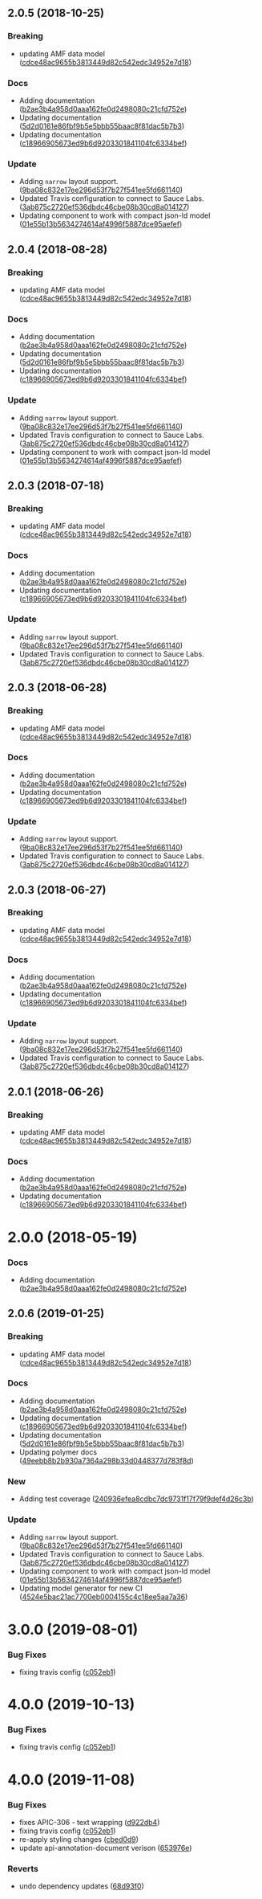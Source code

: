 <a name="2.0.5"></a>
## 2.0.5 (2018-10-25)


### Breaking

* updating AMF data model ([cdce48ac9655b3813449d82c542edc34952e7d18](https://github.com/advanced-rest-client/api-security-documentation/commit/cdce48ac9655b3813449d82c542edc34952e7d18))

### Docs

* Adding documentation ([b2ae3b4a958d0aaa162fe0d2498080c21cfd752e](https://github.com/advanced-rest-client/api-security-documentation/commit/b2ae3b4a958d0aaa162fe0d2498080c21cfd752e))
* Updating documentation ([5d2d0161e86fbf9b5e5bbb55baac8f81dac5b7b3](https://github.com/advanced-rest-client/api-security-documentation/commit/5d2d0161e86fbf9b5e5bbb55baac8f81dac5b7b3))
* Updating documentation ([c18966905673ed9b6d9203301841104fc6334bef](https://github.com/advanced-rest-client/api-security-documentation/commit/c18966905673ed9b6d9203301841104fc6334bef))

### Update

* Adding `narrow` layout support. ([9ba08c832e17ee296d53f7b27f541ee5fd661140](https://github.com/advanced-rest-client/api-security-documentation/commit/9ba08c832e17ee296d53f7b27f541ee5fd661140))
* Updated Travis configuration to connect to Sauce Labs. ([3ab875c2720ef536dbdc46cbe08b30cd8a014127](https://github.com/advanced-rest-client/api-security-documentation/commit/3ab875c2720ef536dbdc46cbe08b30cd8a014127))
* Updating component to work with compact json-ld model ([01e55b13b5634274614af4996f5887dce95aefef](https://github.com/advanced-rest-client/api-security-documentation/commit/01e55b13b5634274614af4996f5887dce95aefef))



<a name="2.0.4"></a>
## 2.0.4 (2018-08-28)


### Breaking

* updating AMF data model ([cdce48ac9655b3813449d82c542edc34952e7d18](https://github.com/advanced-rest-client/api-security-documentation/commit/cdce48ac9655b3813449d82c542edc34952e7d18))

### Docs

* Adding documentation ([b2ae3b4a958d0aaa162fe0d2498080c21cfd752e](https://github.com/advanced-rest-client/api-security-documentation/commit/b2ae3b4a958d0aaa162fe0d2498080c21cfd752e))
* Updating documentation ([5d2d0161e86fbf9b5e5bbb55baac8f81dac5b7b3](https://github.com/advanced-rest-client/api-security-documentation/commit/5d2d0161e86fbf9b5e5bbb55baac8f81dac5b7b3))
* Updating documentation ([c18966905673ed9b6d9203301841104fc6334bef](https://github.com/advanced-rest-client/api-security-documentation/commit/c18966905673ed9b6d9203301841104fc6334bef))

### Update

* Adding `narrow` layout support. ([9ba08c832e17ee296d53f7b27f541ee5fd661140](https://github.com/advanced-rest-client/api-security-documentation/commit/9ba08c832e17ee296d53f7b27f541ee5fd661140))
* Updated Travis configuration to connect to Sauce Labs. ([3ab875c2720ef536dbdc46cbe08b30cd8a014127](https://github.com/advanced-rest-client/api-security-documentation/commit/3ab875c2720ef536dbdc46cbe08b30cd8a014127))
* Updating component to work with compact json-ld model ([01e55b13b5634274614af4996f5887dce95aefef](https://github.com/advanced-rest-client/api-security-documentation/commit/01e55b13b5634274614af4996f5887dce95aefef))



<a name="2.0.3"></a>
## 2.0.3 (2018-07-18)


### Breaking

* updating AMF data model ([cdce48ac9655b3813449d82c542edc34952e7d18](https://github.com/advanced-rest-client/api-security-documentation/commit/cdce48ac9655b3813449d82c542edc34952e7d18))

### Docs

* Adding documentation ([b2ae3b4a958d0aaa162fe0d2498080c21cfd752e](https://github.com/advanced-rest-client/api-security-documentation/commit/b2ae3b4a958d0aaa162fe0d2498080c21cfd752e))
* Updating documentation ([c18966905673ed9b6d9203301841104fc6334bef](https://github.com/advanced-rest-client/api-security-documentation/commit/c18966905673ed9b6d9203301841104fc6334bef))

### Update

* Adding `narrow` layout support. ([9ba08c832e17ee296d53f7b27f541ee5fd661140](https://github.com/advanced-rest-client/api-security-documentation/commit/9ba08c832e17ee296d53f7b27f541ee5fd661140))
* Updated Travis configuration to connect to Sauce Labs. ([3ab875c2720ef536dbdc46cbe08b30cd8a014127](https://github.com/advanced-rest-client/api-security-documentation/commit/3ab875c2720ef536dbdc46cbe08b30cd8a014127))



<a name="2.0.3"></a>
## 2.0.3 (2018-06-28)


### Breaking

* updating AMF data model ([cdce48ac9655b3813449d82c542edc34952e7d18](https://github.com/advanced-rest-client/api-security-documentation/commit/cdce48ac9655b3813449d82c542edc34952e7d18))

### Docs

* Adding documentation ([b2ae3b4a958d0aaa162fe0d2498080c21cfd752e](https://github.com/advanced-rest-client/api-security-documentation/commit/b2ae3b4a958d0aaa162fe0d2498080c21cfd752e))
* Updating documentation ([c18966905673ed9b6d9203301841104fc6334bef](https://github.com/advanced-rest-client/api-security-documentation/commit/c18966905673ed9b6d9203301841104fc6334bef))

### Update

* Adding `narrow` layout support. ([9ba08c832e17ee296d53f7b27f541ee5fd661140](https://github.com/advanced-rest-client/api-security-documentation/commit/9ba08c832e17ee296d53f7b27f541ee5fd661140))
* Updated Travis configuration to connect to Sauce Labs. ([3ab875c2720ef536dbdc46cbe08b30cd8a014127](https://github.com/advanced-rest-client/api-security-documentation/commit/3ab875c2720ef536dbdc46cbe08b30cd8a014127))



## 2.0.3 (2018-06-27)


### Breaking

* updating AMF data model ([cdce48ac9655b3813449d82c542edc34952e7d18](https://github.com/advanced-rest-client/api-security-documentation/commit/cdce48ac9655b3813449d82c542edc34952e7d18))

### Docs

* Adding documentation ([b2ae3b4a958d0aaa162fe0d2498080c21cfd752e](https://github.com/advanced-rest-client/api-security-documentation/commit/b2ae3b4a958d0aaa162fe0d2498080c21cfd752e))
* Updating documentation ([c18966905673ed9b6d9203301841104fc6334bef](https://github.com/advanced-rest-client/api-security-documentation/commit/c18966905673ed9b6d9203301841104fc6334bef))

### Update

* Adding `narrow` layout support. ([9ba08c832e17ee296d53f7b27f541ee5fd661140](https://github.com/advanced-rest-client/api-security-documentation/commit/9ba08c832e17ee296d53f7b27f541ee5fd661140))
* Updated Travis configuration to connect to Sauce Labs. ([3ab875c2720ef536dbdc46cbe08b30cd8a014127](https://github.com/advanced-rest-client/api-security-documentation/commit/3ab875c2720ef536dbdc46cbe08b30cd8a014127))



<a name="2.0.1"></a>
## 2.0.1 (2018-06-26)


### Breaking

* updating AMF data model ([cdce48ac9655b3813449d82c542edc34952e7d18](https://github.com/advanced-rest-client/api-security-documentation/commit/cdce48ac9655b3813449d82c542edc34952e7d18))

### Docs

* Adding documentation ([b2ae3b4a958d0aaa162fe0d2498080c21cfd752e](https://github.com/advanced-rest-client/api-security-documentation/commit/b2ae3b4a958d0aaa162fe0d2498080c21cfd752e))
* Updating documentation ([c18966905673ed9b6d9203301841104fc6334bef](https://github.com/advanced-rest-client/api-security-documentation/commit/c18966905673ed9b6d9203301841104fc6334bef))



<a name="2.0.0"></a>
# 2.0.0 (2018-05-19)


### Docs

* Adding documentation ([b2ae3b4a958d0aaa162fe0d2498080c21cfd752e](https://github.com/advanced-rest-client/api-security-documentation/commit/b2ae3b4a958d0aaa162fe0d2498080c21cfd752e))



## 2.0.6 (2019-01-25)


### Breaking

* updating AMF data model ([cdce48ac9655b3813449d82c542edc34952e7d18](https://github.com/advanced-rest-client/api-security-documentation/commit/cdce48ac9655b3813449d82c542edc34952e7d18))

### Docs

* Adding documentation ([b2ae3b4a958d0aaa162fe0d2498080c21cfd752e](https://github.com/advanced-rest-client/api-security-documentation/commit/b2ae3b4a958d0aaa162fe0d2498080c21cfd752e))
* Updating documentation ([c18966905673ed9b6d9203301841104fc6334bef](https://github.com/advanced-rest-client/api-security-documentation/commit/c18966905673ed9b6d9203301841104fc6334bef))
* Updating documentation ([5d2d0161e86fbf9b5e5bbb55baac8f81dac5b7b3](https://github.com/advanced-rest-client/api-security-documentation/commit/5d2d0161e86fbf9b5e5bbb55baac8f81dac5b7b3))
* Updating polymer docs ([49eebb8b2b930a7364a298b33d0448377d783f8d](https://github.com/advanced-rest-client/api-security-documentation/commit/49eebb8b2b930a7364a298b33d0448377d783f8d))

### New

* Adding test coverage ([240936efea8cdbc7dc9731f17f79f9def4d26c3b](https://github.com/advanced-rest-client/api-security-documentation/commit/240936efea8cdbc7dc9731f17f79f9def4d26c3b))

### Update

* Adding `narrow` layout support. ([9ba08c832e17ee296d53f7b27f541ee5fd661140](https://github.com/advanced-rest-client/api-security-documentation/commit/9ba08c832e17ee296d53f7b27f541ee5fd661140))
* Updated Travis configuration to connect to Sauce Labs. ([3ab875c2720ef536dbdc46cbe08b30cd8a014127](https://github.com/advanced-rest-client/api-security-documentation/commit/3ab875c2720ef536dbdc46cbe08b30cd8a014127))
* Updating component to work with compact json-ld model ([01e55b13b5634274614af4996f5887dce95aefef](https://github.com/advanced-rest-client/api-security-documentation/commit/01e55b13b5634274614af4996f5887dce95aefef))
* Updating model generator for new CI ([4524e5bac21ac7700eb0004155c4c18ee5aa7a36](https://github.com/advanced-rest-client/api-security-documentation/commit/4524e5bac21ac7700eb0004155c4c18ee5aa7a36))



# 3.0.0 (2019-08-01)


### Bug Fixes

* fixing travis config ([c052eb1](https://github.com/advanced-rest-client/api-security-documentation/commit/c052eb1))



# 4.0.0 (2019-10-13)


### Bug Fixes

* fixing travis config ([c052eb1](https://github.com/advanced-rest-client/api-security-documentation/commit/c052eb1))



# 4.0.0 (2019-11-08)


### Bug Fixes

* fixes APIC-306 - text wrapping ([d922db4](https://github.com/advanced-rest-client/api-security-documentation/commit/d922db4ea6f3491447eec38fcf6c4e230d1d6e66))
* fixing travis config ([c052eb1](https://github.com/advanced-rest-client/api-security-documentation/commit/c052eb160c8e69c64f7c27576f75810facc588a2))
* re-apply styling changes ([cbed0d9](https://github.com/advanced-rest-client/api-security-documentation/commit/cbed0d9184fe3713d20407d7e3fe8f7a17e0ca21))
* update api-annotation-document verison ([653976e](https://github.com/advanced-rest-client/api-security-documentation/commit/653976ee559b5c98eda10f0725625eaf364f46fc))


### Reverts

* undo dependency updates ([68d93f0](https://github.com/advanced-rest-client/api-security-documentation/commit/68d93f0ea6aac7712011a5bfe3e777e50060c27d))



